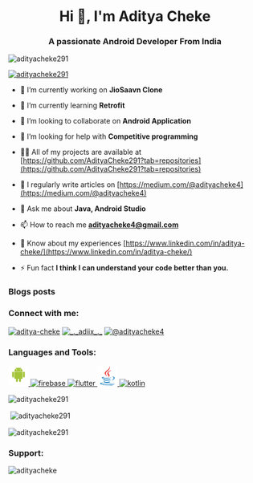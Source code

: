 <h1 align="center">Hi 👋, I'm Aditya Cheke</h1>
<h3 align="center">A passionate Android Developer From India</h3>

<p align="left"> <img src="https://komarev.com/ghpvc/?username=adityacheke291&label=Profile%20views&color=0e75b6&style=flat" alt="adityacheke291" /> </p>

<p align="left"> <a href="https://github.com/ryo-ma/github-profile-trophy"><img src="https://github-profile-trophy.vercel.app/?username=adityacheke291" alt="adityacheke291" /></a> </p>

- 🔭 I’m currently working on **JioSaavn Clone**

- 🌱 I’m currently learning **Retrofit**

- 👯 I’m looking to collaborate on **Android Application**

- 🤝 I’m looking for help with **Competitive programming**

- 👨‍💻 All of my projects are available at [https://github.com/AdityaCheke291?tab=repositories](https://github.com/AdityaCheke291?tab=repositories)

- 📝 I regularly write articles on [https://medium.com/@adityacheke4](https://medium.com/@adityacheke4)

- 💬 Ask me about **Java, Android Studio**

- 📫 How to reach me **adityacheke4@gmail.com**

- 📄 Know about my experiences [https://www.linkedin.com/in/aditya-cheke/](https://www.linkedin.com/in/aditya-cheke/)

- ⚡ Fun fact **I think I can understand your code better than you.**

### Blogs posts
<!-- BLOG-POST-LIST:START -->
<!-- BLOG-POST-LIST:END -->

<h3 align="left">Connect with me:</h3>
<p align="left">
<a href="https://linkedin.com/in/aditya-cheke" target="blank"><img align="center" src="https://raw.githubusercontent.com/rahuldkjain/github-profile-readme-generator/master/src/images/icons/Social/linked-in-alt.svg" alt="aditya-cheke" height="30" width="40" /></a>
<a href="https://instagram.com/_._adiix_._" target="blank"><img align="center" src="https://raw.githubusercontent.com/rahuldkjain/github-profile-readme-generator/master/src/images/icons/Social/instagram.svg" alt="_._adiix_._" height="30" width="40" /></a>
<a href="https://medium.com/@adityacheke4" target="blank"><img align="center" src="https://raw.githubusercontent.com/rahuldkjain/github-profile-readme-generator/master/src/images/icons/Social/medium.svg" alt="@adityacheke4" height="30" width="40" /></a>
</p>

<h3 align="left">Languages and Tools:</h3>
<p align="left"> <a href="https://developer.android.com" target="_blank"> <img src="https://raw.githubusercontent.com/devicons/devicon/master/icons/android/android-original-wordmark.svg" alt="android" width="40" height="40"/> </a> <a href="https://firebase.google.com/" target="_blank"> <img src="https://www.vectorlogo.zone/logos/firebase/firebase-icon.svg" alt="firebase" width="40" height="40"/> </a> <a href="https://flutter.dev" target="_blank"> <img src="https://www.vectorlogo.zone/logos/flutterio/flutterio-icon.svg" alt="flutter" width="40" height="40"/> </a> <a href="https://www.java.com" target="_blank"> <img src="https://raw.githubusercontent.com/devicons/devicon/master/icons/java/java-original.svg" alt="java" width="40" height="40"/> </a> <a href="https://kotlinlang.org" target="_blank"> <img src="https://www.vectorlogo.zone/logos/kotlinlang/kotlinlang-icon.svg" alt="kotlin" width="40" height="40"/> </a> </p>

<p><img align="center" src="https://github-readme-stats.vercel.app/api/top-langs?username=adityacheke291&show_icons=true&locale=en&layout=compact" alt="adityacheke291" /></p>

<p>&nbsp;<img align="center" src="https://github-readme-stats.vercel.app/api?username=adityacheke291&show_icons=true&locale=en" alt="adityacheke291" /></p>

<p><img align="center" src="https://github-readme-streak-stats.herokuapp.com/?user=adityacheke291&" alt="adityacheke291" /></p>

<h3 align="left">Support:</h3>
<p><a href="https://www.buymeacoffee.com/adityacheke"> <img align="left" src="https://cdn.buymeacoffee.com/buttons/v2/default-yellow.png" height="50" width="210" alt="adityacheke" /></a></p><br><br>
